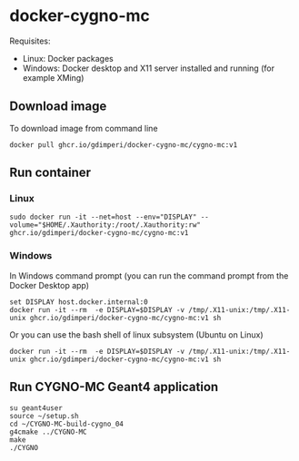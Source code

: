 # docker-cygno-mc
Requisites:
* Linux: Docker packages
* Windows: Docker desktop and X11 server installed and running (for example XMing)


## Download image
To download image from command line
```
docker pull ghcr.io/gdimperi/docker-cygno-mc/cygno-mc:v1
```

## Run container

### Linux 
```
sudo docker run -it --net=host --env="DISPLAY" --volume="$HOME/.Xauthority:/root/.Xauthority:rw"  ghcr.io/gdimperi/docker-cygno-mc/cygno-mc:v1
```

### Windows

In Windows command prompt (you can run the command prompt from the Docker Desktop app)
```
set DISPLAY host.docker.internal:0
docker run -it --rm  -e DISPLAY=$DISPLAY -v /tmp/.X11-unix:/tmp/.X11-unix ghcr.io/gdimperi/docker-cygno-mc/cygno-mc:v1 sh
```
Or you can use the bash shell of linux subsystem (Ubuntu on Linux)
```
docker run -it --rm  -e DISPLAY=$DISPLAY -v /tmp/.X11-unix:/tmp/.X11-unix ghcr.io/gdimperi/docker-cygno-mc/cygno-mc:v1 sh
```
## Run CYGNO-MC Geant4 application

```
su geant4user
source ~/setup.sh
cd ~/CYGNO-MC-build-cygno_04
g4cmake ../CYGNO-MC
make
./CYGNO
```
